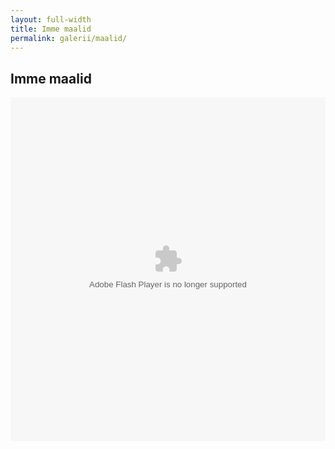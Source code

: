 ```yaml
---
layout: full-width
title: Imme maalid
permalink: galerii/maalid/
---
```


## Imme maalid

<embed type="application/x-shockwave-flash" src="https://photos.gstatic.com/media/slideshow.swf" width="100%" height="550" flashvars="host=picasaweb.google.com&captions=1&noautoplay=1&hl=en_GB&feat=flashalbum&RGB=0xffffff&feed=https%3A%2F%2Fpicasaweb.google.com%2Fdata%2Ffeed%2Fapi%2Fuser%2F103478786732301907673%2Falbumid%2F5311489368552019377%3Falt%3Drss%26kind%3Dphoto%26hl%3Den_GB" pluginspage="http://www.macromedia.com/go/getflashplayer" />

